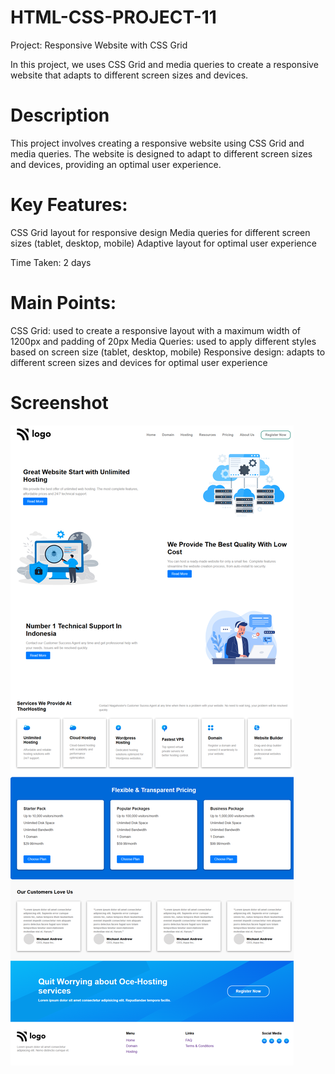 # HTML-CSS-PROJECT-11

Project: Responsive Website with CSS Grid

In this project, we uses CSS Grid and media queries to create a responsive website that adapts to different screen sizes and devices.

# Description

This project involves creating a responsive website using CSS Grid and media queries. The website is designed to adapt to different screen sizes and devices, providing an optimal user experience.

# Key Features:

CSS Grid layout for responsive design
Media queries for different screen sizes (tablet, desktop, mobile)
Adaptive layout for optimal user experience

Time Taken: 2 days

# Main Points:

CSS Grid: used to create a responsive layout with a maximum width of 1200px and padding of 20px
Media Queries: used to apply different styles based on screen size (tablet, desktop, mobile)
Responsive design: adapts to different screen sizes and devices for optimal user experience

# Screenshot

![image](Screenshot.png)
